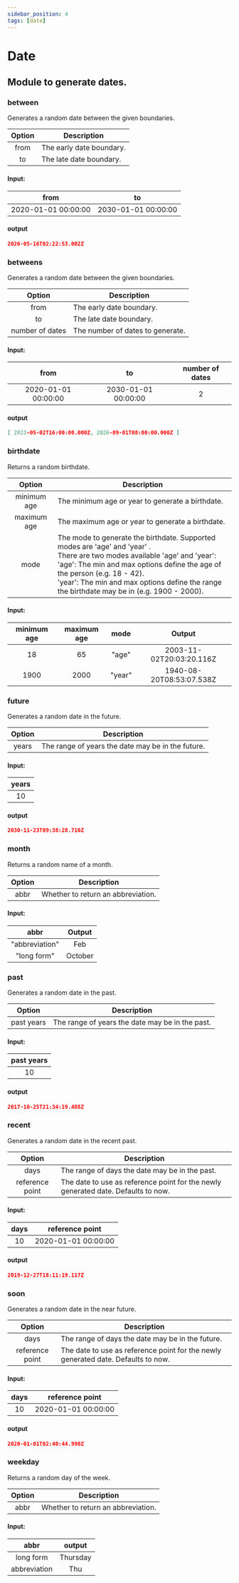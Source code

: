 ```yaml
---
sidebar_position: 4
tags: [date]
---
```


# Date

## Module to generate dates.

### between

Generates a random date between the given boundaries.

| Option | Description              |
| :----: | ------------------------ |
|  from  | The early date boundary. |
|   to   | The late date boundary.  |

#### Input:

|        from         |         to          |
| :-----------------: | :-----------------: |
| 2020-01-01 00:00:00 | 2030-01-01 00:00:00 |

#### output

```json
2026-05-16T02:22:53.002Z
```

### betweens

Generates a random date between the given boundaries.

|     Option      | Description                      |
| :-------------: | -------------------------------- |
|      from       | The early date boundary.         |
|       to        | The late date boundary.          |
| number of dates | The number of dates to generate. |

#### Input:

|        from         |         to          | number of dates |
| :-----------------: | :-----------------: | :-------------: |
| 2020-01-01 00:00:00 | 2030-01-01 00:00:00 |        2        |

#### output

```json
[ 2023-05-02T16:00:00.000Z, 2026-09-01T08:00:00.000Z ]
```

### birthdate

Returns a random birthdate.

|   Option    | Description                                                                                                                                                                                                                                                                                                          |
| :---------: | -------------------------------------------------------------------------------------------------------------------------------------------------------------------------------------------------------------------------------------------------------------------------------------------------------------------- |
| minimum age | The minimum age or year to generate a birthdate.                                                                                                                                                                                                                                                                     |
| maximum age | The maximum age or year to generate a birthdate.                                                                                                                                                                                                                                                                     |
|    mode     | The mode to generate the birthdate. Supported modes are 'age' and 'year' .<br />There are two modes available 'age' and 'year': <br />'age': The min and max options define the age of the person (e.g. 18 - 42). <br />'year': The min and max options define the range the birthdate may be in (e.g. 1900 - 2000). |

#### Input:

| minimum age | maximum age |  mode  |          Output          |
| :---------: | :---------: | :----: | :----------------------: |
|     18      |     65      | "age"  | 2003-11-02T20:03:20.116Z |
|    1900     |    2000     | "year" | 1940-08-20T08:53:07.538Z |

### future

Generates a random date in the future.

| Option | Description                                       |
| :----: | ------------------------------------------------- |
| years  | The range of years the date may be in the future. |

#### Input:

| years |
| :---: |
|  10   |

#### output

```json
2030-11-23T09:38:28.710Z
```

### month

Returns a random name of a month.

| Option | Description                        |
| :----: | ---------------------------------- |
|  abbr  | Whether to return an abbreviation. |

#### Input:

|      abbr      | Output  |
| :------------: | :-----: |
| "abbreviation" |   Feb   |
|  "long form"   | October |

### past

Generates a random date in the past.

|   Option   | Description                                     |
| :--------: | ----------------------------------------------- |
| past years | The range of years the date may be in the past. |

#### Input:

| past years |
| :--------: |
|     10     |

#### output

```json
2017-10-25T21:34:19.488Z
```

### recent

Generates a random date in the recent past.

|     Option      | Description                                                                       |
| :-------------: | --------------------------------------------------------------------------------- |
|      days       | The range of days the date may be in the past.                                    |
| reference point | The date to use as reference point for the newly generated date. Defaults to now. |

#### Input:

| days |   reference point   |
| :--: | :-----------------: |
|  10  | 2020-01-01 00:00:00 |

#### output

```json
2019-12-27T18:11:19.117Z
```

### soon

Generates a random date in the near future.

|     Option      | Description                                                                       |
| :-------------: | --------------------------------------------------------------------------------- |
|      days       | The range of days the date may be in the future.                                  |
| reference point | The date to use as reference point for the newly generated date. Defaults to now. |

#### Input:

| days |   reference point   |
| :--: | :-----------------: |
|  10  | 2020-01-01 00:00:00 |

#### output

```json
2020-01-01T02:40:44.990Z
```

### weekday

Returns a random day of the week.

| Option | Description                        |
| :----: | ---------------------------------- |
|  abbr  | Whether to return an abbreviation. |

#### Input:

|     abbr     |  output  |
| :----------: | :------: |
|  long form   | Thursday |
| abbreviation |   Thu    |
